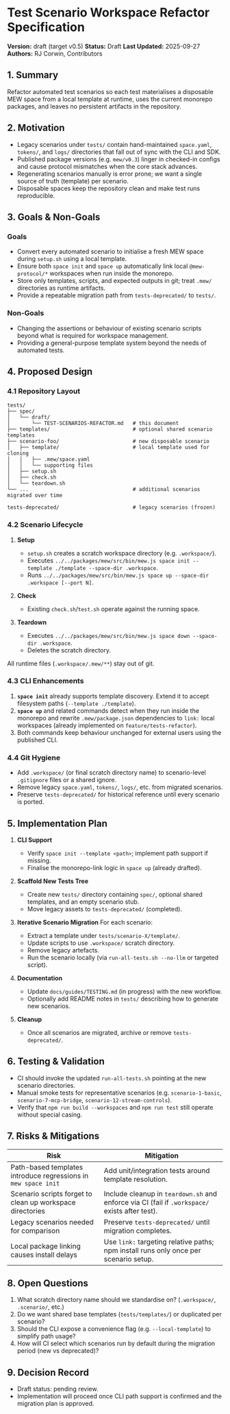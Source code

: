 # Test Scenario Workspace Refactor Specification

**Version:** draft (target v0.5)
**Status:** Draft
**Last Updated:** 2025-09-27
**Authors:** RJ Corwin, Contributors

## 1. Summary

Refactor automated test scenarios so each test materialises a disposable MEW space from a local template at runtime, uses the current monorepo packages, and leaves no persistent artifacts in the repository.

## 2. Motivation

- Legacy scenarios under `tests/` contain hand-maintained `space.yaml`, `tokens/`, and `logs/` directories that fall out of sync with the CLI and SDK.
- Published package versions (e.g. `mew/v0.3`) linger in checked-in configs and cause protocol mismatches when the core stack advances.
- Regenerating scenarios manually is error prone; we want a single source of truth (template) per scenario.
- Disposable spaces keep the repository clean and make test runs reproducible.

## 3. Goals & Non-Goals

### Goals
- Convert every automated scenario to initialise a fresh MEW space during `setup.sh` using a local template.
- Ensure both `space init` and `space up` automatically link local `@mew-protocol/*` workspaces when run inside the monorepo.
- Store only templates, scripts, and expected outputs in git; treat `.mew/` directories as runtime artifacts.
- Provide a repeatable migration path from `tests-deprecated/` to `tests/`.

### Non-Goals
- Changing the assertions or behaviour of existing scenario scripts beyond what is required for workspace management.
- Providing a general-purpose template system beyond the needs of automated tests.

## 4. Proposed Design

### 4.1 Repository Layout

```
tests/
├── spec/
│   └── draft/
│       └── TEST-SCENARIOS-REFACTOR.md   # this document
├── templates/                           # optional shared scenario templates
├── scenario-foo/                        # new disposable scenario
│   ├── template/                        # local template used for cloning
│   │   ├── .mew/space.yaml
│   │   └── supporting files
│   ├── setup.sh
│   ├── check.sh
│   └── teardown.sh
└── ...                                  # additional scenarios migrated over time

tests-deprecated/                        # legacy scenarios (frozen)
```

### 4.2 Scenario Lifecycle

1. **Setup**
   - `setup.sh` creates a scratch workspace directory (e.g. `.workspace/`).
   - Executes `../../packages/mew/src/bin/mew.js space init --template ./template --space-dir .workspace`.
   - Runs `../../packages/mew/src/bin/mew.js space up --space-dir .workspace [--port N]`.

2. **Check**
   - Existing `check.sh`/`test.sh` operate against the running space.

3. **Teardown**
   - Executes `../../packages/mew/src/bin/mew.js space down --space-dir .workspace`.
   - Deletes the scratch directory.

All runtime files (`.workspace/.mew/**`) stay out of git.

### 4.3 CLI Enhancements

1. **`space init`** already supports template discovery. Extend it to accept filesystem paths (`--template ./template`).
2. **`space up`** and related commands detect when they run inside the monorepo and rewrite `.mew/package.json` dependencies to `link:` local workspaces (already implemented on `feature/tests-refactor`).
3. Both commands keep behaviour unchanged for external users using the published CLI.

### 4.4 Git Hygiene

- Add `.workspace/` (or final scratch directory name) to scenario-level `.gitignore` files or a shared ignore.
- Remove legacy `space.yaml`, `tokens/`, `logs/`, etc. from migrated scenarios.
- Preserve `tests-deprecated/` for historical reference until every scenario is ported.

## 5. Implementation Plan

1. **CLI Support**
   - Verify `space init --template <path>`; implement path support if missing.
   - Finalise the monorepo-link logic in `space up` (already drafted).

2. **Scaffold New Tests Tree**
   - Create new `tests/` directory containing `spec/`, optional shared templates, and an empty scenario stub.
   - Move legacy assets to `tests-deprecated/` (completed).

3. **Iterative Scenario Migration**
   For each scenario:
   - Extract a template under `tests/scenario-X/template/`.
   - Update scripts to use `.workspace/` scratch directory.
   - Remove legacy artefacts.
   - Run the scenario locally (via `run-all-tests.sh --no-llm` or targeted script).

4. **Documentation**
   - Update `docs/guides/TESTING.md` (in progress) with the new workflow.
   - Optionally add README notes in `tests/` describing how to generate new scenarios.

5. **Cleanup**
   - Once all scenarios are migrated, archive or remove `tests-deprecated/`.

## 6. Testing & Validation

- CI should invoke the updated `run-all-tests.sh` pointing at the new scenario directories.
- Manual smoke tests for representative scenarios (e.g. `scenario-1-basic`, `scenario-7-mcp-bridge`, `scenario-12-stream-controls`).
- Verify that `npm run build --workspaces` and `npm run test` still operate without special casing.

## 7. Risks & Mitigations

| Risk | Mitigation |
|------|------------|
| Path-based templates introduce regressions in `mew space init` | Add unit/integration tests around template resolution. |
| Scenario scripts forget to clean up workspace directories | Include cleanup in `teardown.sh` and enforce via CI (fail if `.workspace/` exists after test). |
| Legacy scenarios needed for comparison | Preserve `tests-deprecated/` until migration completes. |
| Local package linking causes install delays | Use `link:` targeting relative paths; npm install runs only once per scenario setup. |

## 8. Open Questions

1. What scratch directory name should we standardise on? (`.workspace/`, `.scenario/`, etc.)
2. Do we want shared base templates (`tests/templates/`) or duplicated per scenario?
3. Should the CLI expose a convenience flag (e.g. `--local-template`) to simplify path usage?
4. How will CI select which scenarios run by default during the migration period (new vs deprecated)?

## 9. Decision Record

- Draft status: pending review.
- Implementation will proceed once CLI path support is confirmed and the migration plan is approved.

